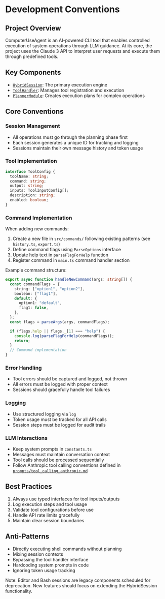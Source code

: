 # Development Conventions

## Project Overview

ComputerUseAgent is an AI-powered CLI tool that enables controlled execution of
system operations through LLM guidance. At its core, the project uses the Claude
3 API to interpret user requests and execute them through predefined tools.

## Key Components

- [`HybridSession`](src/modules/hybrid/hybrid_session.ts): The primary execution
  engine
- [`ToolHandler`](src/utils/tool_handler.ts): Manages tool registration and
  execution
- [`PlannerModule`](src/modules/planner/planner.ts): Creates execution plans for
  complex operations

## Core Conventions

### Session Management

- All operations must go through the planning phase first
- Each session generates a unique ID for tracking and logging
- Sessions maintain their own message history and token usage

### Tool Implementation

```typescript
interface ToolConfig {
  toolName: string;
  command: string;
  output: string;
  inputs: ToolInputConfig[];
  description: string;
  enabled: boolean;
}
```

### Command Implementation

When adding new commands:

1. Create a new file in `src/commands/` following existing patterns (see
   `history.ts`, `export.ts`)
2. Define command flags using `ParseOptions` interface
3. Update help text in `parseFlagForHelp` function
4. Register command in `main.ts` command handler section

Example command structure:

```typescript
export async function handleNewCommand(args: string[]) {
  const commandFlags = {
    string: ["option1", "option2"],
    boolean: ["flag1"],
    default: {
      option1: "default",
      flag1: false,
    },
  };
  const flags = parseArgs(args, commandFlags);

  if (flags.help || flags._[1] === "help") {
    console.log(parseFlagForHelp(commandFlags));
    return;
  }
  // Command implementation
}
```

### Error Handling

- Tool errors should be captured and logged, not thrown
- All errors must be logged with proper context
- Sessions should gracefully handle tool failures

### Logging

- Use structured logging via `log`
- Token usage must be tracked for all API calls
- Session steps must be logged for audit trails


### LLM Interactions

- Keep system prompts in `constants.ts`
- Messages must maintain conversation context
- Tool calls should be processed sequentially
- Follow Anthropic tool calling conventions defined in [`prompts/tool_calling_anthropic.md`](prompts/tool_calling_anthropic.md)

## Best Practices

1. Always use typed interfaces for tool inputs/outputs
2. Log execution steps and tool usage
3. Validate tool configurations before use
4. Handle API rate limits gracefully
5. Maintain clear session boundaries

## Anti-Patterns

- Directly executing shell commands without planning
- Mixing session contexts
- Bypassing the tool handler interface
- Hardcoding system prompts in code
- Ignoring token usage tracking

Note: Editor and Bash sessions are legacy components scheduled for deprecation.
New features should focus on extending the HybridSession functionality.
